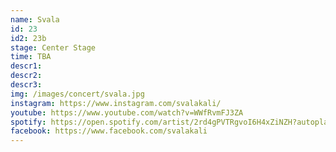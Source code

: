 ```yaml
---
name: Svala
id: 23
id2: 23b
stage: Center Stage
time: TBA
descr1: 
descr2: 
descr3: 
img: /images/concert/svala.jpg
instagram: https://www.instagram.com/svalakali/
youtube: https://www.youtube.com/watch?v=WWfRvmFJ3ZA
spotify: https://open.spotify.com/artist/2rd4gPVTRgvoI6H4xZiNZH?autoplay=true
facebook: https://www.facebook.com/svalakali
---
```

